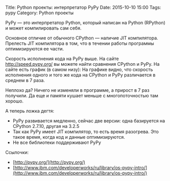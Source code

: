 Title: Python проекты: интерпретатор PyPy
Date: 2015-10-10 15:00
Tags: pypy
Category: Python проекты


PyPy — это интерпретатор Python, который написан на Python (RPython) и может компилировать сам себя.

Основное отличие от обычного CPython — наличие JIT компилятора.
Прелесть JIT компилятора в том, что в течении работы программы оптимизируются ее части.

Скорость исполнения кода на PyPy выше. На сайте http://speed.pypy.org/ вы можете найти сравнения CPython и PyPy.
На сайте есть график (в самом низу):
На графике видно, что скорость исполнения одного и того же кода на CPython и PyPy различается в среднем в 7 раза.

Неплохо да? Ничего не изменяли в программе, а прирост в 7 раз получили.
Да еще и памяти кушает меньше с многопоточностью там хорошо.

А теперь ложка дегтя:

- PyPy развивается медленно, сейчас две версии: одна базируется на CPython 2.7.10, другая на 3.2.5
- Так как PyPy имеет JIT компилятор, то есть время разогрева. Это такое время, когда код и данные оптимизируются.
- Не все библиотеки поддерживают PyPy


Ссылочки: 

- [http://pypy.org/](http://pypy.org/)
- [http://www.ibm.com/developerworks/ru/library/os-pypy-intro/](http://www.ibm.com/developerworks/ru/library/os-pypy-intro/)